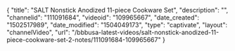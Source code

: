 {
    "title": "SALT Nonstick Anodized 11-piece Cookware Set",
    "description": "",
    "channelid": "111091684",
    "videoid": "109965667",
    "date_created": "1502517989",
    "date_modified": "1504049173",
    "type": "captivate",
    "layout": "channelVideo",
    "url": "\/bbbusa-latest-videos\/salt-nonstick-anodized-11-piece-cookware-set-2-notes\/111091684-109965667"
}